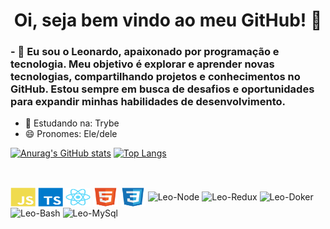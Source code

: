 <h1 align="center">Oi, seja bem vindo ao meu GitHub! 👋</h1> 

### - 💬 Eu sou o Leonardo, apaixonado por programação e tecnologia. Meu objetivo é explorar e aprender novas tecnologias, compartilhando projetos e conhecimentos no GitHub. Estou sempre em busca de desafios e oportunidades para expandir minhas habilidades de desenvolvimento.
- 🌱 Estudando na: Trybe
- 😄 Pronomes: Ele/dele

[![Anurag's GitHub stats](https://github-readme-stats.vercel.app/api?username=Leon-brum&show_icons=true&theme=transparent)](https://github.com/Leon-brum/github-readme-stats)
[![Top Langs](https://github-readme-stats.vercel.app/api/top-langs/?username=Leon-brum&layout=compact&theme=transparent)](https://github.com/Leon-brum/github-readme-stats)

##
<div style="display: inline_block"><br>
  <img align="center" alt="Leo-Js" height="30" width="40" src="https://raw.githubusercontent.com/devicons/devicon/master/icons/javascript/javascript-plain.svg">
  <img align="center" alt="Leo-Ts" height="30" width="40" src="https://raw.githubusercontent.com/devicons/devicon/master/icons/typescript/typescript-plain.svg">
  <img align="center" alt="Leo-React" height="30" width="40" src="https://raw.githubusercontent.com/devicons/devicon/master/icons/react/react-original.svg">
  <img align="center" alt="Leo-HTML" height="30" width="40" src="https://raw.githubusercontent.com/devicons/devicon/master/icons/html5/html5-original.svg">
  <img align="center" alt="Leo-CSS" height="30" width="40" src="https://raw.githubusercontent.com/devicons/devicon/master/icons/css3/css3-original.svg">
  <img align="center" alt="Leo-Node" height="80" width="60" src="https://cdn.jsdelivr.net/gh/devicons/devicon/icons/nodejs/nodejs-original-wordmark.svg">
  <img align="center" alt="Leo-Redux" height="30" width="40" src="https://cdn.jsdelivr.net/gh/devicons/devicon/icons/redux/redux-original.svg">
  <img align="center" alt="Leo-Doker" height="30" width="40" src="https://cdn.jsdelivr.net/gh/devicons/devicon/icons/docker/docker-original.svg">
  <img align="center" alt="Leo-Bash" height="30" width="40" src="https://cdn.jsdelivr.net/gh/devicons/devicon/icons/bash/bash-original.svg">
  <img align="center" alt="Leo-MySql" height="30" width="40" src="https://cdn.jsdelivr.net/gh/devicons/devicon/icons/mysql/mysql-original.svg">
</div>
